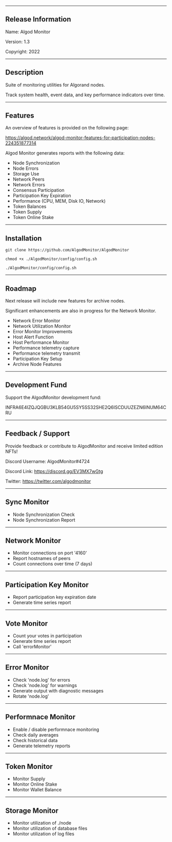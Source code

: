 -------------------------------------------------------------------------
Release Information
-------------------------------------------------------------------------
Name: Algod Monitor

Version: 1.3

Copyright: 2022


-------------------------------------------------------------------------
Description
-------------------------------------------------------------------------

Suite of monitoring utilities for Algorand nodes.

Track system health, event data, and key performance indicators over time.


-------------------------------------------------------------------------
Features
-------------------------------------------------------------------------

An overview of features is provided on the following page:

https://algod.network/algod-monitor-features-for-participation-nodes-224351877314


Algod Monitor generates reports with the following data:

 - Node Synchronization
 - Node Errors
 - Storage Use
 - Network Peers
 - Network Errors
 - Consensus Participation
 - Participation Key Expiration
 - Performance (CPU, MEM, Disk IO, Network)
 - Token Balances
 - Token Supply
 - Token Online Stake


-------------------------------------------------------------------------
Installation
-------------------------------------------------------------------------
`git clone https://github.com/AlgodMonitor/AlgodMonitor`

`chmod +x ./AlgodMonitor/config/config.sh`

`./AlgodMonitor/config/config.sh`


-------------------------------------------------------------------------
Roadmap
-------------------------------------------------------------------------

Next release will include new features for archive nodes.

Significant enhancements are also in progress for the Network Monitor.

 - Network Error Monitor
 - Network Utilization Monitor
 - Error Monitor Improvements
 - Host Alert Function
 - Host Performance Monitor
 - Performance telemetry capture
 - Performance telemetry transmit
 - Participation Key Setup
 - Archive Node Features


-------------------------------------------------------------------------
Development Fund
-------------------------------------------------------------------------

Support the AlgodMonitor development fund:

INFRA6E4IZQJQGBU3KLB54GU5SY5SS32SHE2Q6ISCDUUZEZN6INUM64CRU


-------------------------------------------------------------------------
Feedback / Support 
-------------------------------------------------------------------------

Provide feedback or contribute to AlgodMonitor and receive limited edition NFTs!

Discord Username: AlgodMonitor#4724

Discord Link: https://discord.gg/EV3MX7wGtg

Twitter: https://twitter.com/algodmonitor


-------------------------------------------------------------------------
Sync Monitor
-------------------------------------------------------------------------
- Node Synchronization Check
- Node Synchronization Report


-------------------------------------------------------------------------
Network Monitor
-------------------------------------------------------------------------
- Monitor connections on port '4160'
- Report hostnames of peers
- Count connections over time (7 days)


-------------------------------------------------------------------------
Participation Key Monitor
-------------------------------------------------------------------------
- Report participation key expiration date 
- Generate time series report


-------------------------------------------------------------------------
Vote Monitor
-------------------------------------------------------------------------
- Count your votes in participation
- Generate time series report
- Call 'errorMonitor'


-------------------------------------------------------------------------
Error Monitor
-------------------------------------------------------------------------
- Check 'node.log' for errors
- Check 'node.log' for warnings
- Generate output with diagnostic messages
- Rotate 'node.log'


-------------------------------------------------------------------------
Performnace Monitor
-------------------------------------------------------------------------
- Enable / disable performnace monitoring
- Check daily averages
- Check historical data
- Generate telemetry reports


-------------------------------------------------------------------------
Token Monitor
-------------------------------------------------------------------------
- Monitor Supply
- Monitor Online Stake
- Monitor Wallet Balance


-------------------------------------------------------------------------
Storage Monitor
-------------------------------------------------------------------------
- Monitor utilization of ./node
- Monitor utilization of database files
- Monitor utilization of log files

